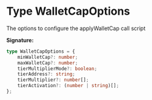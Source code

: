 
# Type WalletCapOptions

The options to configure the applyWalletCap call script

<b>Signature:</b>

```typescript
type WalletCapOptions = {
    minWalletCap?: number;
    maxWalletCap?: number;
    tierMultiplierMode?: boolean;
    tierAddress?: string;
    tierMultiplier?: number[];
    tierActivation?: (number | string)[];
};
```
